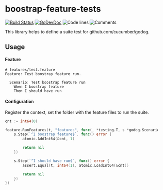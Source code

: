 # boostrap-feature-tests

[![Build Status](https://github.com/dohernandez/boostrap-feature-tests/workflows/test-unit/badge.svg)](https://github.com/dohernandez/boostrap-feature-tests/actions?query=branch%3Amain+workflow%3Atest)
[![GoDevDoc](https://img.shields.io/badge/dev-doc-00ADD8?logo=go)](https://pkg.go.dev/github.com/dohernandez/boostrap-feature-tests)
![Code lines](https://sloc.xyz/github/dohernandez/boostrap-feature-tests/?category=code)
![Comments](https://sloc.xyz/github/dohernandez/boostrap-feature-tests/?category=comments)

This library helps to define a suite test for github.com/cucumber/godog.

## Usage

#### Feature

```gherkin
# features/test.feature
Feature: Test boostrap feature run.

  Scenario: Test boostrap feature run
    When I boostrap feature
    Then I should have run
```

#### Configuration

Register the context, set the folder with the feature files to run the suite.

```go
cnt := int64(0)

feature.RunFeatures(t, "features", func(_ *testing.T, s *godog.ScenarioContext) {
    s.Step(`^I boostrap feature$`, func() error {
        atomic.AddInt64(&cnt, 1)

        return nil
    })

    s.Step(`^I should have run$`, func() error {
        assert.Equal(t, int64(1), atomic.LoadInt64(&cnt))

        return nil
    })
})
```
